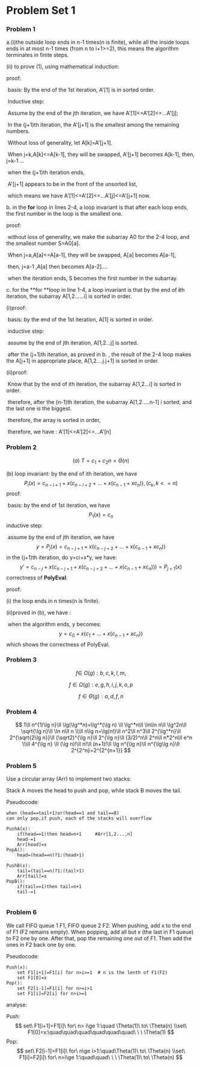 # Problem Set 1

### Problem 1

a.(i)the outside loop ends in n-1 times(n is finite), while all the inside loops ends in at most n-1 times (from n to i+1>=2), this means the algorithm terminates in finite steps.

(ii) to prove (1), using mathematical induction:

 proof:

​		basis: By the end of the 1st iteration, A'[1] is in sorted order.

​		Inductive step:

​			Assume by the end of the jth iteration, we have A'[1]<=A'[2]<=...A'[j];

​			In the (j+1)th iteration, the A'[j+1] is the smallest among the remaining numbers.

​			Without loss of generality, let A[k]=A'[j+1].

​			When j=k,A[k]<=A[k-1], they will be swapped, A'[j+1] becomes A[k-1], then, j=k-1 ...

​			when the (j+1)th iteration ends,  

​			A'[j+1] appears to be in the front of the unsorted list, 

​			which means we have A'[1]<=A'[2]<=...A'[j]<=A'[j+1] now.



b. in the **for** loop in lines 2-4, a loop invariant is that after each loop ends, the first number in the loop is the smallest one.

proof: 

​			without loss of generality, we make the subarray A0 for the 2-4 loop, and the smallest number S=A0[a].			

​			When j=a,A[a]<=A[a-1], they will be swapped, A[a] becomes A[a-1],

​			then, j=a-1 ,A[a] then becomes A[a-2]....

​			when the iteration ends, S becomes the first number in the subarray.  



c. for the **for **loop in line 1-4, a loop invariant is that by the end of **i**th iteration, the subarray A[1,2......i] is sorted in order.

(i)proof:

​		basis: by the end of the 1st iteration, A[1] is sorted in order.			

​		inductive step:

​				assume by the end of jth iteration, A[1,2...j] is sorted.

​				after the (j+1)th iteration, as proved in b. , the result of the 2-4 loop makes the A[j+1] 				in appropriate place, A[1,2....j.j+1] is sorted in order.

  (ii)proof:

​				Know that by the end of ith iteration, the subarray A[1,2...i] is sorted in order.

​				therefore, after the (n-1)th iteration, the subarray A[1,2.....n-1] i sorted, and the last 	one is the biggest.

​				therefore, the array is sorted in order,

​				therefore, we have : A'[1]<=A'[2]<=...A'[n]

### Problem 2

$$
(a)\ T=c_1+c_2n=\Theta(n)
$$

(b) loop invariant: by the end of ith iteration, we have 
$$
P_i(x)=c_{n-i+1}+x(c_{n-i+2}+...+x(c_{n-1}+xc_n)),(c_k,k<=n)
$$
proof:

​		basis: by the end of 1st iteration, we have 
$$
P_1(x)=c_n
$$
​		inductive step:

​				assume by the end of jth iteration, we have
$$
y=P_j(x)=c_{n-j+1}+x(c_{n-j+2}+...+x(c_{n-1}+xc_n))
$$
 				in the (j+1)th iteration, do y=ci+x*y, we have:
$$
y'=c_{n-j}+x(c_{n-j+1}+x(c_{n-j+2}+...+x(c_{n-1}+xc_n)))=P_{j+1}(x)
$$
correctness of **PolyEval**:

proof:

(i) the loop ends in n times(n is finite).

(ii)proved in (b), we have :

​	when the algorithm ends, y becomes:
$$
y=c_{0}+x(c_{1}+...+x(c_{n-1}+xc_n))
$$
which shows the correctness of PolyEval.

### Problem 3


$$
f\in\ O(g):b,c,k,l,m,
$$

$$
f\in\Omega(g):e,g,h,i,j,k,o,p
$$

$$
f\in\Theta(g):a,d,f,n
$$

### Problem 4

$$
1\ll n^{1/\lg n}\ll \lg(\lg^*n)=\lg^*(\lg n) \ll \lg^*n\ll \ln\ln n\ll  \lg^2n\ll \sqrt{\lg n}\ll \ln n\ll n
\\\ll n\lg n=\lg(n!)\ll
n^2\ll n^3\ll 2^{\lg^*n}\ll 2^{\sqrt{2\lg n}}\ll (\sqrt2)^{\lg n}\ll 2^{\lg n}\ll  (3/2)^n\ll 2^n\ll n*2^n\ll e^n
\\\ll 4^{\lg n} \ll (\lg n)!\ll n!\ll (n+1)!\ll \lg n^{\lg n}\ll n^{\lg\lg n}\ll 2^{2^n}=2^{2^{n+1}}
$$



### Problem 5

Use a circular array (Arr) to implement two stacks:  

Stack A moves the head to push and pop, while stack B moves the tail.

Pseudocode:

```
when (head==tail+1)or(head==1 and tail==8) 
can only pop,if push, each of the stacks will overflow 

PushA(x):
	if(head==1)then head=n+1     #Arr[1,2...,n]
	head-=1
	Arr[head]=x
PopA():
	head=(head==n)?1:(head+1)

PushB(x):
	tail=(tail==n)?1:(tail+1)
	Arr[tail]=x
PopB():
	if(tail==1)then tail=n+1
	tail-=1
	

```

### Problem 6

We call FIFO queue 1 F1, FIFO queue 2 F2.  When pushing, add x to the end of F1 (F2 remains empty). When popping, add all but x (the last in F1 queue) to F2 one by one. After that, pop the remaining one out of F1. Then add the ones in F2 back one by one.

Pseudocode:

```
Push(x):
	set F1[i+1]=F1[i] for n>i>=1  # n is the lenth of F1(F2)
	set F1[0]=x
Pop():
	set F2[i-1]=F1[i] for n>=i>1
	set F1[i]=F2[i] for n>i>=1
```

analyse:

Push:
$$
set\ F1[i+1]=F1[i]\ for\ n> i\ge 1:\quad \Theta(1)\ to\ \Theta(n)
\\set\ F1[0]=x:\quad\quad\quad\quad\quad\quad\ \ \ \Theta(1)
$$
Pop:
$$
set\ F2[i-1]=F1[i]\ for\ n\ge i>1:\quad\Theta(1)\ to\ \Theta(n)
\\set\ F1[i]=F2[i]\ for\ n>i\ge 1:\quad\quad\ \ \ \Theta(1)\ to\ \Theta(n)
$$

